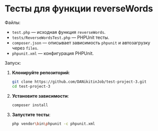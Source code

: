# Тесты для функции reverseWords

Файлы:
- `test.php` — исходная функция `reverseWords`.
- `tests/ReverseWordsTest.php` — PHPUnit тесты.
- `composer.json` — описывает зависимость `phpunit` и автозагрузку через `files`.
- `phpunit.xml` — конфигурация PHPUnit.

Запуск:

 1. **Клонируйте репозиторий**:
    ```bash
    git clone https://github.com/DANikitinJob/test-project-3.git
    cd test-project-3
    ```

2. **Установите зависимости**:
    ```bash
    composer install
    ```

3. **Запустите тесты**:
    ```bash
    php vendor\bin\phpunit -c phpunit.xml
    ```
